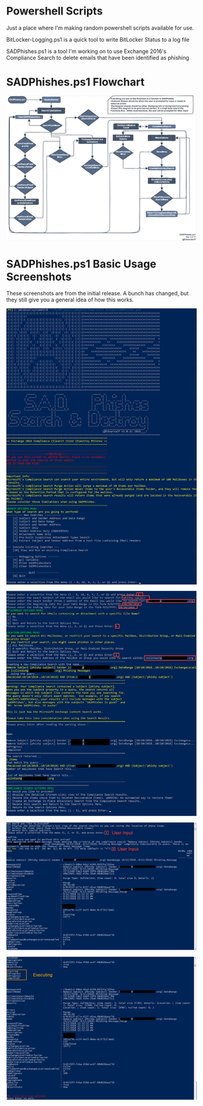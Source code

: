 # Powershell Scripts
Just a place where I'm making random powershell scripts available for use.

BitLocker-Logging.ps1 is a quick tool to write BitLocker Status to a log file

SADPhishes.ps1 is a tool I'm working on to use Exchange 2016's Compliance Search to delete emails that have been identified as phishing


# SADPhishes.ps1 Flowchart
![SADPhishesFlowchart](/SADPhishes%20Screenshots/SADPhishesFlowchart.jpg)

# SADPhishes.ps1 Basic Usage Screenshots
These screenshots are from the initial release.  A bunch has changed, but they still give you a general idea of how this works.

![SADPhishes1](/SADPhishes%20Screenshots/SADPhishes1.png)

![SADPhishes2](/SADPhishes%20Screenshots/SADPhishes2.png)

![SADPhishes3](/SADPhishes%20Screenshots/sadphishes3.png)

![SADPhishes4](/SADPhishes%20Screenshots/sadphishes4.png)

